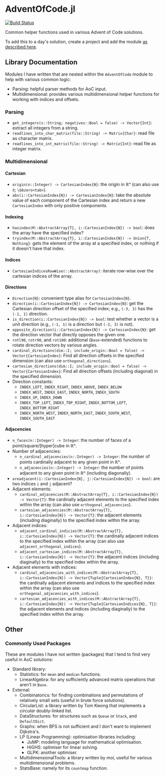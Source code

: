 # AdventOfCode.jl

[![Build Status](https://github.com/jakewilliami/AdventOfCode.jl/actions/workflows/CI.yml/badge.svg?branch=master)](https://github.com/jakewilliami/AdventOfCode.jl/actions/workflows/CI.yml?query=branch%3Amaster)

Common helper functions used in various Advent of Code solutions.

To add this to a day's solution, create a project and add the module [as described here](https://stackoverflow.com/a/65985105).

## Library Documentation

Modules I have written that are nested within the `AdventOfCode` module to help with various common logic:
  - Parsing: helpful parser methods for AoC input.
  - Multidimensional: provides various multidimensional helper functions for working with indices and offsets.

### Parsing

  - `get_integers(s::String; negatives::Bool = false) -> Vector{Int}`: extract all integers from a string.
  - `readlines_into_char_matrix(file::String) -> Matrix{Char}`: read file as character matrix.
  - `readlines_into_int_matrix(file::String) -> Matrix{Int}`: read file as integer matrix.

### Multidimensional

#### Cartesian

  - `origin(n::Integer) -> CartesianIndex{N}`: the origin in ℝⁿ (can also use `𝟘`; `\bbzero<tab>`).
  - `abs(i::CartesianIndex{N}) -> CartesianIndex{N}`: take the absolute value of each component of the Cartesian index and return a new `CartesianIndex` with only positive components.

#### Indexing

  - `hasindex(M::AbstractArray{T}, i::CartesianIndex{N}) -> bool`: does the array have the specified index?
  - `tryindex(M::AbstractArray{T}, i::CartesianIndex{N}) -> Union{T, Nothing}`: gets the element of the array at a specified index, or nothing if it doesn't have that index.

#### Indices

  - `CartesianIndicesRowWise(::AbstractArray)`: iterate row-wise over the cartesian indices of the array.

#### Directions

  - `Direction{N}`: convenient type alias for `CartesianIndex{N}`.
  - `direction(i::CartesianIndex{N}) -> CartesianIndex{N}`: get the Cartesian direction offset of the specified index; e.g., `(-3, 3)` has the `(-1, 1)` direction.
  - `is_direction(i::CartesianIndex{N}) -> bool`: test whether a vector is a unit direction (e.g., `(-1, 1)` is a direction but `(-3, 3)` is not).
  - `opposite_direction(i::CartesianIndex{N}) -> CartesianIndex{N}`: get the direction vector that directly opposes the given one.
  - `rotl90`, `rotr90`, and `rot180`: additional (`Base`-extended) functions to rotate direction vectors by various angles.
  - `cardinal_directions(dim::I; include_origin::Bool = false) -> Vector{CartesianIndex}`: Find all direction offsets in the specified dimension (can also use `orthogonal_directions`).
  - `cartesian_directions(dim::I; include_origin::Bool = false) -> Vector{CartesianIndex}`: Find all direction offsets (including diagonal) in the specified dimension.
  - Direction constants:
    - `INDEX_LEFT`, `INDEX_RIGHT`, `INDEX_ABOVE`, `INDEX_BELOW`
    - `INDEX_WEST`, `INDEX_EAST`, `INDEX_NORTH`, `INDEX_SOUTH`
    - `INDEX_UP`, `INDEX_DOWN`
    - `INDEX_TOP_LEFT`, `INDEX_TOP_RIGHT`, `INDEX_BOTTOM_LEFT`, `INDEX_BOTTOM_RIGHT`
    - `INDEX_NORTH_WEST`, `INDEX_NORTH_EAST`, `INDEX_SOUTH_WEST`, `INDEX_SOUTH_EAST`

#### Adjacencies

  - `n_faces(n::Integer) -> Integer`: the number of faces of a point/square/[hyper]cube in ℝⁿ.
  - Number of adjacencies:
    - `n_cardinal_adjacencies(n::Integer) -> Integer`: the number of points cardinally adjacent to any given point in ℝⁿ.
    - `n_adjacencies(n::Integer) -> Integer`: the number of points adjacent to any given point in ℝⁿ (including diagonally).
  - `areadjacent(i::CartesianIndex{N}, j::CartesianIndex{N}) -> bool`: are two indices `i` and `j` adjacent?
  - Adjacent elements:
    - `cardinal_adjacencies(M::AbstractArray{T}, i::CartesianIndex{N}) -> Vector{T}`: the cardinally adjacent elements to the specified index within the array (can also use `orthogonal_adjacencies`).
    - `cartesian_adjacencies(M::AbstractArray{T}, i::CartesianIndex{N}) -> Vector{T}`: the adjacent elements (including diaginally) to the specified index within the array.
  - Adjacent indices:
    - `adjacent_cardinal_indicies(M::AbstractArray{T}, i::CartesianIndex{N}) -> Vector{T}`: the cardinally adjacent indices to the specified index within the array (can also use `adjacent_orthogonal_indices`).
    - `adjacent_cartesian_indices(M::AbstractArray{T}, i::CartesianIndex{N}) -> Vector{T}`: the adjacent indices (including diaginally) to the specified index within the array.
  - Adjacent elements with indices:
    - `cardinal_adjacencies_with_indices(M::AbstractArray{T}, i::CartesianIndex{N}) -> Vector{Tuple{CartesianIndex{N}, T}}`: the cardinally adjacent elements and indices to the specified index within the array (can also use `orthogonal_adjacencies_with_indices`).
    - `cartesian_adjacencies_with_indices(M::AbstractArray{T}, i::CartesianIndex{N}) -> Vector{Tuple{CartesianIndices{N}, T}}`: the adjacent elements and indices (including diaginally) to the specified index within the array.

## Other

### Commonly Used Packages

These are modules I have not written (packages) that I tend to find very useful in AoC solutions:
  - Standard library:
    - Statistics: for `mean` and `median` functions.
	- LinearAlgebra: for any sufficiently advanced matrix operations that aren't in `Base`.
  - External:
	- Combinatorics: for finding combinations and permutations of relatively small sets (useful in brute force solutions).
	- CircularList: a library written by Tom Kwong that implements a _circular_ doubly-linked list.
    - DataStructures: for structures such as `Queue` or `Stack`, and `DefaultDict`.
	- Graphs: when BFS is not sufficient and I don't want to implement Dijkstra's.
	- LP (Linear Programming): optimisation libraries including:
	  - JuMP: modeling language for mathematical optimisation.
	  - HiGHS: optimiser for linear solving.
	  - GLPK: another optimiser.
    - MultidimensionalTools: a library written by _moi_, useful for various multidimensional problems.
	- StatsBase: namely for its `countmap` function.
